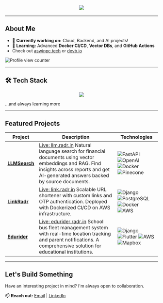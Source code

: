 <h1 align="center">
  <img src="https://readme-typing-svg.herokuapp.com?font=Fira+Code&size=22&pause=1000&color=FF5733&center=true&vCenter=true&width=500&lines=Hi,+I'm+Aswin+👋;Backend+%7C+Cloud+%7C+ML;Exploring+life+at+full+throttle!">
</h1>

---

## **About Me**
- 🔭 **Currently working on:** Cloud, Backend, and AI projects!  
- 🌱 **Learning:** Advanced **Docker CI/CD**, **Vector DBs**, and **GitHub Actions**  
- Check out [aswinpc.tech](https://aswinpc.tech) or [devb.io](https://devb.io/aswinpradeepc) <br>

![Profile view counter](https://komarev.com/ghpvc/?username=aswinpradeepc)

--- 


## 🛠 **Tech Stack**
<p align="center">
  <img src="https://skillicons.dev/icons?i=python,django,fastapi,postgres,docker,aws,nginx,react,flutter,git,github,linux" />
</p>
  <p>...and always learning more</p>
  
---

## **Featured Projects**  

| **Project**                                                                 | **Description**                                                                                       | **Technologies**                                                                                                            |
|-----------------------------------------------------------------------------|----------------------------------------------------------------------------------------------------------|----------------------------------------------------------------------------------------------------------------------------------|
| [**LLMSearch**](https://github.com/aswinpradeepc/llmsearch) |[Live: llm.radr.in](https://llm.radr.in) Natural language search for financial documents using vector embeddings and RAG. Find insights across reports and get AI-generated answers backed by source documents. | ![FastAPI](https://img.shields.io/badge/-FastAPI-009688?style=flat&logo=fastapi&logoColor=white) ![OpenAI](https://img.shields.io/badge/-OpenAI-412991?style=flat&logo=openai&logoColor=white) ![Docker](https://img.shields.io/badge/-Docker-2496ED?style=flat&logo=docker&logoColor=white) ![Pinecone](https://img.shields.io/badge/-Pinecone-0000FF?style=flat) |
| [**LinkRadr**](https://github.com/aswinpradeepc/linkradr) |[Live: link.radr.in](https://link.radr.in) Scalable URL shortener with custom links and OTP authentication. Deployed with Dockerized CI/CD on AWS infrastructure. | ![Django](https://img.shields.io/badge/-Django-092E20?style=flat&logo=django&logoColor=white) ![PostgreSQL](https://img.shields.io/badge/-PostgreSQL-4169E1?style=flat&logo=postgresql&logoColor=white) ![Docker](https://img.shields.io/badge/-Docker-2496ED?style=flat&logo=docker&logoColor=white) ![AWS](https://img.shields.io/badge/-AWS-232F3E?style=flat&logo=amazonaws&logoColor=white) |
| [**Edurider**](https://github.com/aswinpradeepc/edurider_backend) |[Live: edurider.radr.in](https://edurider.radr.in/api/student) School bus fleet management system with real-time location tracking and parent notifications. A comprehensive solution for educational institutions. | ![Django](https://img.shields.io/badge/-Django-092E20?style=flat&logo=django&logoColor=white) ![Flutter](https://img.shields.io/badge/-Flutter-02569B?style=flat&logo=flutter&logoColor=white) ![AWS](https://img.shields.io/badge/-AWS-232F3E?style=flat&logo=amazonaws&logoColor=white) ![Mapbox](https://img.shields.io/badge/-Mapbox-000000?style=flat&logo=mapbox&logoColor=white) |

---

## **Let's Build Something**
Have an interesting project in mind? I'm always open to collaboration.

📫 **Reach out:** [Email](mailto:aswinpradeepc@gmail.com) | [LinkedIn](https://linkedin.com/in/aswinpradeepc)
